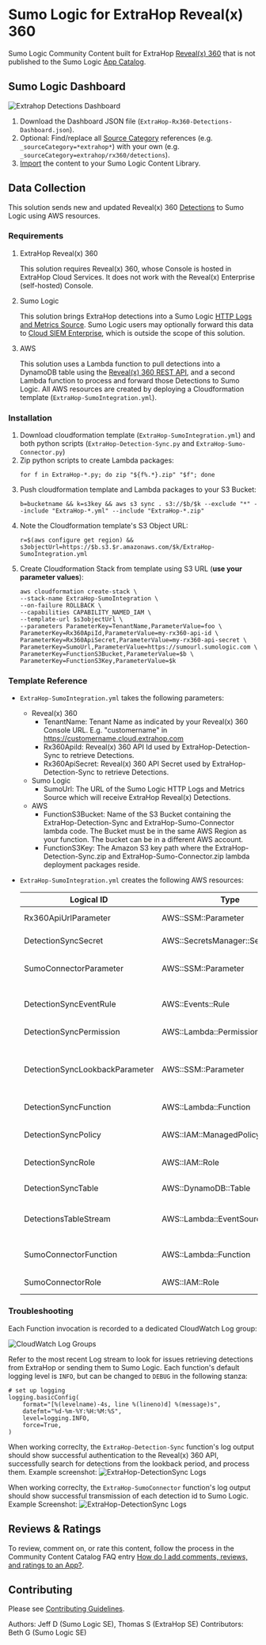 # Sumo Logic for ExtraHop Reveal(x) 360

Sumo Logic Community Content built for ExtraHop [Reveal(x) 360](https://docs.extrahop.com/current/eh-system-user-guide/#solutions) that is not published to the Sumo Logic [App Catalog](https://help.sumologic.com/docs/integrations/).

## Sumo Logic Dashboard

![Extrahop Detections Dashboard](Screenshots/sumo-dashboard.jpeg)

1. Download the Dashboard JSON file (`ExtraHop-Rx360-Detections-Dashboard.json`).
2. Optional: Find/replace all [Source Category](https://help.sumologic.com/docs/send-data/reference-information/metadata-naming-conventions/#source-category) references (e.g. `_sourceCategory=*extrahop*`) with your own (e.g. `_sourceCategory=extrahop/rx360/detections`).
3. [Import](https://help.sumologic.com/docs/get-started/library/#import-content) the content to your Sumo Logic Content Library.

## Data Collection

This solution sends new and updated Reveal(x) 360 [Detections](https://docs.extrahop.com/9.4/extrahop-trigger-api/#detection) to Sumo Logic using AWS resources.

### Requirements

1. ExtraHop Reveal(x) 360

   This solution requires Reveal(x) 360, whose Console is hosted in ExtraHop Cloud Services. It does not work with the Reveal(x) Enterprise (self-hosted) Console.

2. Sumo Logic

   This solution brings ExtraHop detections into a Sumo Logic [HTTP Logs and Metrics Source](https://help.sumologic.com/docs/send-data/hosted-collectors/http-source/logs-metrics/). Sumo Logic users may optionally forward this data to [Cloud SIEM Enterprise](https://www.sumologic.com/solutions/cloud-siem/), which is outside the scope of this solution.

3. AWS

   This solution uses a Lambda function to pull detections into a DynamoDB table using the [Reveal(x) 360 REST API](https://docs.extrahop.com/current/rx360-rest-api/), and a second Lambda function to process and forward those Detections to Sumo Logic. All AWS resources are created by deploying a Cloudformation template (`ExtraHop-SumoIntegration.yml`).

### Installation

1. Download cloudformation template (`ExtraHop-SumoIntegration.yml`) and both python scripts (`ExtraHop-Detection-Sync.py` and `ExtraHop-Sumo-Connector.py`)
2. Zip python scripts to create Lambda packages:
   ```
   for f in ExtraHop-*.py; do zip "${f%.*}.zip" "$f"; done
   ```
3. Push cloudformation template and Lambda packages to your S3 Bucket:
   ```
   b=bucketname && k=s3key && aws s3 sync . s3://$b/$k --exclude "*" --include "ExtraHop-*.yml" --include "ExtraHop-*.zip"
   ```
4. Note the Cloudformation template's S3 Object URL:
   ```
   r=$(aws configure get region) && s3objectUrl=https://$b.s3.$r.amazonaws.com/$k/ExtraHop-SumoIntegration.yml
   ```
5. Create Cloudformation Stack from template using S3 URL (**use your parameter values**):
   ```
   aws cloudformation create-stack \
   --stack-name ExtraHop-SumoIntegration \
   --on-failure ROLLBACK \
   --capabilities CAPABILITY_NAMED_IAM \
   --template-url $s3objectUrl \
   --parameters ParameterKey=TenantName,ParameterValue=foo \
   ParameterKey=Rx360ApiId,ParameterValue=my-rx360-api-id \
   ParameterKey=Rx360ApiSecret,ParameterValue=my-rx360-api-secret \
   ParameterKey=SumoUrl,ParameterValue=https://sumourl.sumologic.com \
   ParameterKey=FunctionS3Bucket,ParameterValue=$b \
   ParameterKey=FunctionS3Key,ParameterValue=$k
   ```

### Template Reference

- `ExtraHop-SumoIntegration.yml` takes the following parameters:

  - Reveal(x) 360
    - TenantName: Tenant Name as indicated by your Reveal(x) 360 Console URL. E.g. "customername" in https://customername.cloud.extrahop.com
    - Rx360ApiId: Reveal(x) 360 API Id used by ExtraHop-Detection-Sync to retrieve Detections.
    - Rx360ApiSecret: Reveal(x) 360 API Secret used by ExtraHop-Detection-Sync to retrieve Detections.
  - Sumo Logic
    - SumoUrl: The URL of the Sumo Logic HTTP Logs and Metrics Source which will receive ExtraHop Reveal(x) Detections.
  - AWS
    - FunctionS3Bucket: Name of the S3 Bucket containing the ExtraHop-Detection-Sync and ExtraHop-Sumo-Connector lambda code. The Bucket must be in the same AWS Region as your function. The bucket can be in a different AWS account.
    - FunctionS3Key: The Amazon S3 key path where the ExtraHop-Detection-Sync.zip and ExtraHop-Sumo-Connector.zip lambda deployment packages reside.

- `ExtraHop-SumoIntegration.yml` creates the following AWS resources:

  | Logical ID                     | Type                            | Purpose                                                                              |
  | ------------------------------ | ------------------------------- | ------------------------------------------------------------------------------------ |
  | Rx360ApiUrlParameter           | AWS::SSM::Parameter             | URL for Reveal(x) 360 API                                                            |
  | DetectionSyncSecret            | AWS::SecretsManager::Secret     | Credentials for Reveal(x) 360 API                                                    |
  | SumoConnectorParameter         | AWS::SSM::Parameter             | URL for Sumo Logic HTTP Logs and Metrics Source                                      |
  |                                |                                 |                                                                                      |
  | DetectionSyncEventRule         | AWS::Events::Rule               | invokes DetectionSyncFunction every 5m                                               |
  | DetectionSyncPermission        | AWS::Lambda::Permission         | enables EventRule to invoke Function                                                 |
  | DetectionSyncLookbackParameter | AWS::SSM::Parameter             | each DetectionSyncFunction invocation will retrieve detections from this time period |
  | DetectionSyncFunction          | AWS::Lambda::Function           | syncs detections to DetectionSyncTable                                               |
  | DetectionSyncPolicy            | AWS::IAM::ManagedPolicy         | specifies AWS permissions used by Function                                           |
  | DetectionSyncRole              | AWS::IAM::Role                  | Lambda execution role for Function                                                   |
  |                                |                                 |                                                                                      |
  | DetectionSyncTable             | AWS::DynamoDB::Table            | stores new and updated detections                                                    |
  |                                |                                 |                                                                                      |
  | DetectionsTableStream          | AWS::Lambda::EventSourceMapping | streams detections from DetectionSyncTable to SumoConnectorFunction                  |
  |                                |                                 |                                                                                      |
  | SumoConnectorFunction          | AWS::Lambda::Function           | processes detections and forwards to Sumo Logic                                      |
  | SumoConnectorRole              | AWS::IAM::Role                  | Lambda execution role for Function                                                   |

### Troubleshooting

Each Function invocation is recorded to a dedicated CloudWatch Log group:

![CloudWatch Log Groups](Screenshots/aws-cwlogs.png)

Refer to the most recent Log stream to look for issues retrieving detections from ExtraHop or sending them to Sumo Logic. Each function's default logging level is `INFO`, but can be changed to `DEBUG` in the following stanza:

```
# set up logging
logging.basicConfig(
    format="[%(levelname)-4s, line %(lineno)d] %(message)s",
    datefmt="%d-%m-%Y:%H:%M:%S",
    level=logging.INFO,
    force=True,
)
```

When working correclty, the `ExtraHop-Detection-Sync` function's log output should show successful authentication to the Reveal(x) 360 API, successfully search for detections from the lookback period, and process them. Example screenshot:
![ExtraHop-DetectionSync Logs](Screenshots/aws-cwlogs-eh-detection-sync.png)

When working correclty, the `ExtraHop-SumoConnector` function's log output should show successful transmission of each detection id to Sumo Logic. Example Screenshot:
![ExtraHop-DetectionSync Logs](Screenshots/aws-cwlogs-eh-sumo-connector.png)

## Reviews & Ratings

To review, comment on, or rate this content, follow the process in the Community Content Catalog FAQ entry [How do I add comments, reviews, and ratings to an App?](https://help.sumologic.com/docs/integrations/community-ecosystem-apps/#how-do-i-add-comments-reviews-and-ratings-to-an-app).

## Contributing

Please see [Contributing Guidelines](https://help.sumologic.com/docs/integrations/community-ecosystem-apps/#contributing-guidelines).

Authors: Jeff D (Sumo Logic SE), Thomas S (ExtraHop SE)
Contributors: Beth G (Sumo Logic SE)
